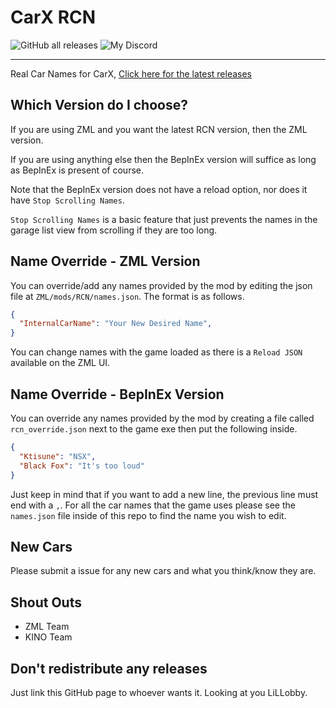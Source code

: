# CarX RCN

![GitHub all releases](https://img.shields.io/github/downloads/Hi-ImKyle/CarX_RCN/total)
![My Discord](https://img.shields.io/badge/Discord-KingFisher%230001-738ADB)

---

Real Car Names for CarX, [Click here for the latest releases](https://github.com/Hi-ImKyle/CarX_RCN/releases/latest)

## Which Version do I choose?
If you are using ZML and you want the latest RCN version, then the ZML version.

If you are using anything else then the BepInEx version will suffice as long as BepInEx is present of course. 

Note that the BepInEx version does not have a reload option, nor does it have `Stop Scrolling Names`.

`Stop Scrolling Names` is a basic feature that just prevents the names in the garage list view from scrolling if they are too long.

## Name Override - ZML Version

You can override/add any names provided by the mod by editing the json file at `ZML/mods/RCN/names.json`. The format is as follows.

```json
{
  "InternalCarName": "Your New Desired Name",
}
```

You can change names with the game loaded as there is a `Reload JSON` available on the ZML UI.

## Name Override - BepInEx Version

You can override any names provided by the mod by creating a file called `rcn_override.json` next to the game exe then put the following inside.

```json
{
  "Ktisune": "NSX",
  "Black Fox": "It's too loud"
}
```

Just keep in mind that if you want to add a new line, the previous line must end with a `,`. For all the car names that the game uses please see the `names.json` file inside of this repo to find the name you wish to edit.

## New Cars

Please submit a issue for any new cars and what you think/know they are.

## Shout Outs

- ZML Team
- KINO Team

## Don't redistribute any releases

Just link this GitHub page to whoever wants it.
Looking at you LiLLobby.
